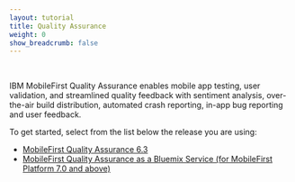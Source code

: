 ```yaml
---
layout: tutorial
title: Quality Assurance
weight: 0
show_breadcrumb: false
---
```

<br>
<p>IBM MobileFirst Quality Assurance enables mobile app testing, user validation, and streamlined quality feedback with sentiment analysis, over-the-air build distribution, automated crash reporting, in-app bug reporting and user feedback.</p>

To get started, select from the list below the release you are using:

* [MobileFirst Quality Assurance 6.3](https://www-01.ibm.com/support/knowledgecenter/SSFRDS_6.3.0/com.ibm.mqa.uau.doc/mqa630_welcome.html)
* [MobileFirst Quality Assurance as a Bluemix Service (for MobileFirst Platform 7.0 and above)]({{site.baseurl}}/tutorials/en/quality-assurance/7.1/)
